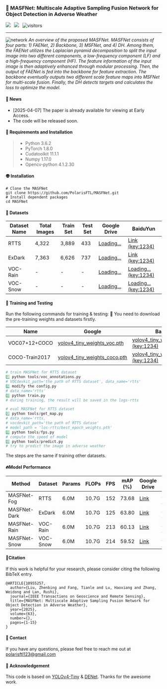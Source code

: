 ### 📖 MASFNet: Multiscale Adaptive Sampling Fusion Network for Object Detection in Adverse Weather

<a href="https://ieeexplore.ieee.org/document/10955257" target="_blank"><img src="https://img.shields.io/badge/%F0%9F%93%9A Paper-IEEE-blue"></a>&ensp;
<a href="https://huggingface.co/spaces/PolarisFTL/MASFNet" target="_blank"><img src="https://img.shields.io/badge/%F0%9F%A4%97%20Hugging%20Face-Demos-blue"></a>&ensp;
![visitors](https://visitor-badge.laobi.icu/badge?page_id=PolarisFTL.MASFNet) <br />

---

![network](https://github.com/user-attachments/assets/1deeb63b-003e-4163-8b77-5f8cfc42194d)
_An overview of the proposed MASFNet. MASFNet consists of four parts: 1) FAENet, 2) Backbone, 3) MSFNet, and 4) DH. Among them, the FAENet utilizes the Laplacian pyramid decomposition to split the input image into two different components, a low-frequency component (LF) and a high-frequency component (HF). The feature information of the input image is then adaptively enhanced through modular processing. Then, the output of FAENet is fed into the backbone for feature extraction. The backbone eventually outputs two different scale feature maps into MSFNet for multi-scale fusion. Finally, the DH detects targets and calculates the loss to optimize the model._

#### 📢 News

<ul>
<li>[2025-04-07] The paper is already available for viewing at Early Access.
<li> The code will be released soon.
</ul>

#### 🔧 Requirements and Installation

> - Python 3.6.2
> - PyTorch 1.8.0
> - Cudatoolkit 11.1.1
> - Numpy 1.17.0
> - Opencv-python 4.1.2.30

#### 👽 Installation

```
# Clone the MASFNet
git clone https://github.com/PolarisFTL/MASFNet.git
# Install dependent packages
cd MASFNet
```

#### 🚗 Datasets

| Dataset Name | Total Images | Train Set | Test Set | Google Drive                               | BaiduYun                                                           |
| ------------ | ------------ | --------- | -------- | ------------------------------------------ | ------------------------------------------------------------------ |
| RTTS         | 4,322        | 3,889     | 433      | [Loading...](https://drive.google.com/xxx) | [Link (key:1234)](https://pan.baidu.com/s/1TiRYXcDEwnGst5QBZo2twg) |
| ExDark       | 7,363        | 6,626     | 737      | [Loading...](https://drive.google.com/xxx) | [Link (key:1234)](https://pan.baidu.com/s/1Fi9AUdB1HPBbktt6-8SKDQ) |
| VOC-Rain     | -            | -         | -        | [Loading...](https://drive.google.com/xxx) | [Loading... (key:1234)](...)                                       |
| VOC-Snow     | -            | -         | -        | [Loading...](https://drive.google.com/xxx) | [Loading... (key:1234)](...)                                       |

#### 🎈 Training and Testing

Run the following commands for training & testing:
🐻 You need to download the pre-training weights and datasets firstly.

| Name           | Google                                                                                                                | BaiduYun                                                                                   |
| -------------- | --------------------------------------------------------------------------------------------------------------------- | ------------------------------------------------------------------------------------------ |
| VOC07+12+COCO  | [yolov4_tiny_weights_voc.pth](https://drive.google.com/file/d/1DGszoaiVAACPGZBHL-8qg8or15of153y/view?usp=drive_link)  | [yolov4_tiny_weights_voc.pth (key:1234)](https://pan.baidu.com/s/1sJW8wYbzIprWvFWQotsLFQ)  |
| COCO-Train2017 | [yolov4_tiny_weights_coco.pth](https://drive.google.com/file/d/1Y2M-nUEL_cHnQeLzgJO_sFBKTegUUAPq/view?usp=drive_link) | [yolov4_tiny_weights_coco.pth (key:1234)](https://pan.baidu.com/s/10Oo5EwQuh2WHwjRt4MBQ6w) |

```python
# train MASFNet for RTTS dataset
1️⃣ python tools/voc_annotations.py
# VOCdevkit_path='the path of RTTS dataset', data_name='rtts'
2️⃣ modify the config.py
# data_name='rtts'
3️⃣ python train.py
# during training, the result will be saved in the logs-rtts
```

```python
# eval MASFNet for RTTS dataset
1️⃣ python tools/get_map.py
# data_name='rtts,
# vocdevkit_path='the path of RTTS datase'
# model_path = 'los-rtts/best_epoch_weights.pth'
2️⃣ python tools/fps.py
# compute the speed of model
3️⃣ python tools/predict.py
# try to predict the image in adverse weather
```

The steps are the same if training other datasets.

#### 🔥Model Performance

| Method       | Dataset  | Params | FLOPs | FPS | mAP (%) | Google Drive                                                                                  | BaiduYun                                                           |
| ------------ | -------- | ------ | ----- | --- | ------- | --------------------------------------------------------------------------------------------- | ------------------------------------------------------------------ |
| MASFNet-Fog  | RTTS     | 6.0M   | 10.7G | 152 | 73.68   | [Link](https://drive.google.com/file/d/13tMYePzn9yRMNpl7j6gg6057gAZTzUeZ/view?usp=drive_link) | [Link (key:1234)](https://pan.baidu.com/s/1yIZHZBx9yjmm4bRgCnUDmg) |
| MASFNet-Dark | ExDark   | 6.0M   | 10.7G | 125 | 63.80   | [Link](https://drive.google.com/file/d/1cr4mUwMeppQaGVf9tZLKmDZarbDuyuRA/view?usp=drive_link) | [Link (key:1234)](https://pan.baidu.com/s/1ZZrQYtvgC91yDglnOMdKMg) |
| MASFNet-Rain | VOC-Rain | 6.0M   | 10.7G | 213 | 60.13   | [Link](https://drive.google.com/file/d/1xerYUIv30YTKdhMcHclgmFDHTJNaoxFm/view?usp=drive_link) | [Link (key:1234)](https://pan.baidu.com/s/1EF2BAAMx04_9RJCqqfOlvQ) |
| MASFNet-Snow | VOC-Snow | 6.0M   | 10.7G | 214 | 59.52   | [Link](https://drive.google.com/file/d/1x3N6OOSOsP4IE8leVx-02W2qQfBjSJcD/view?usp=drive_link) | [Link (key:1234)](https://pan.baidu.com/s/1Ui0GpmqAwfi7A-F6k0ML3Q) |

#### 🔗Citation

If this work is helpful for your research, please consider citing the following BibTeX entry.

```
@ARTICLE{10955257,
  author={Liu, Zhenbing and Fang, Tianle and Lu, Haoxiang and Zhang, Weidong and Lan, Rushi},
  journal={IEEE Transactions on Geoscience and Remote Sensing},
  title={MASFNet: Multiscale Adaptive Sampling Fusion Network for Object Detection in Adverse Weather},
  year={2025},
  volume={63},
  number={},
  pages={1-15}
}
```

#### 📨 Contact

If you have any questions, please feel free to reach me out at polarisftl123@gmail.com

#### 🌻 Acknowledgement

This code is based on [YOLOv4-Tiny](https://github.com/bubbliiiing/yolov4-tiny-pytorch.git) & [DENet](https://github.com/NIvykk/DENet.git). Thanks for the awesome work.
